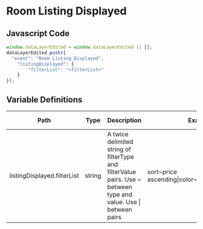 # Room Listing Displayed

### 

## Javascript Code
```js
window.dataLayerEdited = window.dataLayerEdited || [];
dataLayerEdited.push({
  "event": "Room Listing Displayed",
    "listingDisplayed": {
        "filterList": "<filterList>"
    }
});
```

## Variable Definitions

|Path|Type|Description|Example|Pattern|Min Length|Max Length|Minimum|Maximum|Multiple Of|
| --- | --- | --- | --- | --- | --- | --- | --- | --- | --- |
|listingDisplayed.filterList|string|A twice delimited string of filterType and filterValue pairs.  Use \~ between type and value.  Use \| between pairs|sort\~price ascending\|color\~green\|size\~medium|||||||




